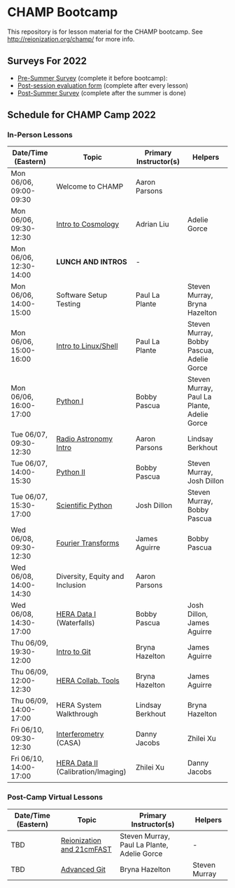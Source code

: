 # CHAMP Bootcamp

This repository is for lesson material for the CHAMP bootcamp. See http://reionization.org/champ/ for more info.

## Surveys For 2022

* [Pre-Summer Survey](https://docs.google.com/forms/d/1Iu_2P_mhiLYTOgoT8unPBoZX1CWTpwktb8WNQ-N3xW8/edit?usp=sharing) (complete it before bootcamp): 
* [Post-session evaluation form](https://docs.google.com/forms/d/1x8bkV3t9mV3icSqRp3pJYNeksC3xGXyIhYHan-pW3LU/edit?usp=sharing) (complete after every lesson)
* [Post-Summer Survey](https://docs.google.com/forms/d/1D7If0A9Sw0w4K9N3IO0ZeaYZE3J4kractE4yn_fY8cM/edit?usp=sharing) (complete after the summer is done)

## Schedule for CHAMP Camp 2022


### In-Person Lessons
| Date/Time (Eastern)    | Topic                                                | Primary Instructor(s) | Helpers |
| ---------              | -----                                                | --------------------- | ------- |
| Mon 06/06, 09:00-09:30 | Welcome to CHAMP                                     | Aaron Parsons         |         |
| Mon 06/06, 09:30-12:30 | [Intro to Cosmology](Lessons/21cmCosmo)              | Adrian Liu            | Adelie Gorce |
| Mon 06/06, 12:30-14:00 | **LUNCH AND INTROS**                                 | -                     |         |
| Mon 06/06, 14:00-15:00 | Software Setup Testing                               | Paul La Plante        | Steven Murray, Bryna Hazelton        |
| Mon 06/06, 15:00-16:00 | [Intro to Linux/Shell](Lessons/IntroToShell)         | Paul La Plante        | Steven Murray, Bobby Pascua, Adelie Gorce        |
| Mon 06/06, 16:00-17:00 | [Python I](Lessons/IntroPython)                      | Bobby Pascua          | Steven Murray, Paul La Plante, Adelie Gorce        |
| Tue 06/07, 09:30-12:30 | [Radio Astronomy Intro](Lessons/RadioAstronomyIntro) | Aaron Parsons         | Lindsay Berkhout   | 
| Tue 06/07, 14:00-15:30 | [Python II](Lessons/IntroPython)                     | Bobby Pascua          | Steven Murray, Josh Dillon |
| Tue 06/07, 15:30-17:00 | [Scientific Python](Lessons/ScientificPython)        | Josh Dillon           | Steven Murray, Bobby Pascua |
| Wed 06/08, 09:30-12:30 | [Fourier Transforms](Lessons/FourierAnalysis)        | James Aguirre         | Bobby Pascua  |
| Wed 06/08, 14:00-14:30 | Diversity, Equity and Inclusion                      | Aaron Parsons         |   |
| Wed 06/08, 14:30-17:00 | [HERA Data I](Lessons/HERADataPartI) (Waterfalls)    | Bobby Pascua          | Josh Dillon, James Aguirre |
| Thu 06/09, 19:30-12:00 | [Intro to Git](Lessons/IntroGit)                     | Bryna Hazelton        | James Aguirre  |
| Thu 06/09, 12:00-12:30 | [HERA Collab. Tools](Lessons/CollaborationTools)     | Bryna Hazelton        | James Aguirre  |
| Thu 06/09, 14:00-17:00 | HERA System Walkthrough                              | Lindsay Berkhout      | Bryna Hazelton  |
| Fri 06/10, 09:30-12:30 | [Interferometry](Lessons/Interferometry) (CASA)      | Danny Jacobs          | Zhilei Xu     |
| Fri 06/10, 14:00-17:00 | [HERA Data II](Lessons/HERADataPartII) (Calibration/Imaging) | Zhilei Xu     | Danny Jacobs | 

### Post-Camp Virtual Lessons
| Date/Time  (Eastern)   | Topic                                                | Primary Instructor(s) | Helpers |
| ---------              | -----                                                | --------------------- | ------- |
| TBD                    | [Reionization and 21cmFAST](Lessons/ReionizationTheory21cmFAST) | Steven Murray, Paul La Plante, Adelie Gorce |  -  |
| TBD                    | [Advanced Git](Lessons/IntroGit)                     | Bryna Hazelton        | Steven Murray  |

